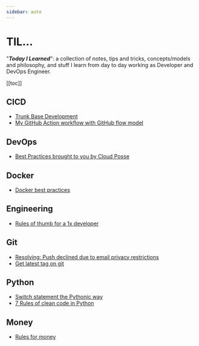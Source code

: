 ```yaml
---
sidebar: auto
---
```


# TIL...

"***Today I Learned***": a collection of notes, tips and tricks, concepts/models and philosophy, and stuff I learn from day to day working as Developer and DevOps Engineer.

[[toc]]

## CICD

* [Trunk Base Development](./cicd/1.md)
* [My GitHub Action workflow with GitHub flow model](./cicd/2.md)

## DevOps

* [Best Practices brought to you by Cloud Posse](./devops/1.md)

## Docker

* [Docker best practices](./docker/1.md)

## Engineering

* [Rules of thumb for a 1x developer](./engineering/1.md)

## Git

* [Resolving: Push declined due to email privacy restrictions](./git/1.md)
* [Get latest tag on git](./git/2.md)

## Python

* [Switch statement the Pythonic way](./python/1.md)
* [7 Rules of clean code in Python](./python/2.md)

## Money

* [Rules for money](./money/1.md)
